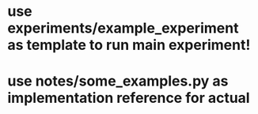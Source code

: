 # use experiments/example\_experiment as template to run main experiment!

# use notes/some\_examples.py as implementation reference for actual&#x20;